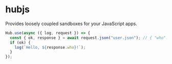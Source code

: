 # hubjs

Provides loosely coupled sandboxes for your JavaScript apps.

```js
Hub.use(async ({ log, request }) => {
  const { ok, response } = await request.json("user.json"); // { "who": "World" }
  if (ok) {
    log(`Hello, ${response.who}!`);
  }
});
```
